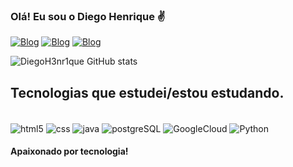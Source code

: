 ### Olá! Eu sou o Diego Henrique ✌️

[![Blog](https://img.shields.io/badge/Instagram-E4405F?style=for-the-badge&logo=instagram&logoColor=white)](https://www.instagram.com/dihenrique05_/)
[![Blog](https://img.shields.io/badge/LinkedIn-0077B5?style=for-the-badge&logo=linkedin&logoColor=white)](https://www.linkedin.com/in/diego-henrique-08a110229/)
[![Blog](https://img.shields.io/badge/Gmail-D14836?style=for-the-badge&logo=gmail&logoColor=white)](mailto:diegohenrique123012@gmail.com)

![DiegoH3nr1que GitHub stats](https://github-readme-stats.vercel.app/api?username=DiegoH3nr1que&show_icons=true&theme=synthwave)

## Tecnologias que estudei/estou estudando.

<div style="display:inline-block"><br/>
   <img align="center" alt="html5" src="https://img.shields.io/badge/HTML5-E34F26?style=for-the-badge&logo=html5&logoColor=white" />
   <img align="center" alt="css" src="https://img.shields.io/badge/CSS3-1572B6?style=for-the-badge&logo=css3&logoColor=white" />
   <img align="center" alt="java" src="https://img.shields.io/badge/Java-ED8B00?style=for-the-badge&logo=openjdk&logoColor=white" />
   <img align="center" alt="postgreSQL" src="https://img.shields.io/badge/PostgreSQL-316192?style=for-the-badge&logo=postgresql&logoColor=white" />
   <img align="center" alt="GoogleCloud" src="https://img.shields.io/badge/Google_Cloud-4285F4?style=for-the-badge&logo=google-cloud&logoColor=white" />
   <img align="center" alt="Python" src="https://img.shields.io/badge/Python-3776AB?style=for-the-badge&logo=python&logoColor=white" />
</div>

#### Apaixonado por tecnologia!
